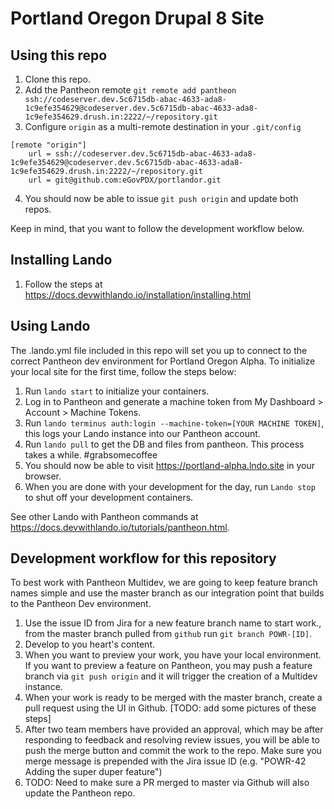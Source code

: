 # Portland Oregon Drupal 8 Site

## Using this repo

1. Clone this repo.
2. Add the Pantheon remote `git remote add pantheon ssh://codeserver.dev.5c6715db-abac-4633-ada8-1c9efe354629@codeserver.dev.5c6715db-abac-4633-ada8-1c9efe354629.drush.in:2222/~/repository.git`
3. Configure `origin` as a multi-remote destination in your `.git/config`
```
[remote "origin"]
    url = ssh://codeserver.dev.5c6715db-abac-4633-ada8-1c9efe354629@codeserver.dev.5c6715db-abac-4633-ada8-1c9efe354629.drush.in:2222/~/repository.git
    url = git@github.com:eGovPDX/portlandor.git
```
4. You should now be able to issue `git push origin` and update both repos.

Keep in mind, that you want to follow the development workflow below.

## Installing Lando

1. Follow the steps at https://docs.devwithlando.io/installation/installing.html

## Using Lando

The .lando.yml file included in this repo will set you up to connect to the correct Pantheon dev environment for Portland Oregon Alpha. To initialize your local site for the first time, follow the steps below:

1. Run `lando start` to initialize your containers.
2. Log in to Pantheon and generate a machine token from My Dashboard > Account > Machine Tokens.
3. Run `lando terminus auth:login --machine-token=[YOUR MACHINE TOKEN]`, this logs your Lando instance into our Pantheon account.
4. Run `lando pull` to get the DB and files from pantheon. This process takes a while. #grabsomecoffee
5. You should now be able to visit https://portland-alpha.lndo.site in your browser.
6. When you are done with your development for the day, run `Lando stop` to shut off your development containers.

See other Lando with Pantheon commands at https://docs.devwithlando.io/tutorials/pantheon.html.

## Development workflow for this repository

To best work with Pantheon Multidev, we are going to keep feature branch names simple and use the master branch as our integration point that builds to the Pantheon Dev environment.

1. Use the issue ID from Jira for a new feature branch name to start work., from the master branch pulled from `github` run `git branch POWR-[ID]`.
2. Develop to you heart's content.
3. When you want to preview your work, you have your local environment. If you want to preview a feature on Pantheon, you may push a feature branch via `git push origin` and it will trigger the creation of a Multidev instance.
4. When your work is ready to be merged with the master branch, create a pull request using the UI in Github. [TODO: add some pictures of these steps]
5. After two team members have provided an approval, which may be after responding to feedback and resolving review issues, you will be able to push the merge button and commit the work to the repo. Make sure you merge message is prepended with the Jira issue ID (e.g. "POWR-42 Adding the super duper feature")
6. TODO: Need to make sure a PR merged to master via Github will also update the Pantheon repo.